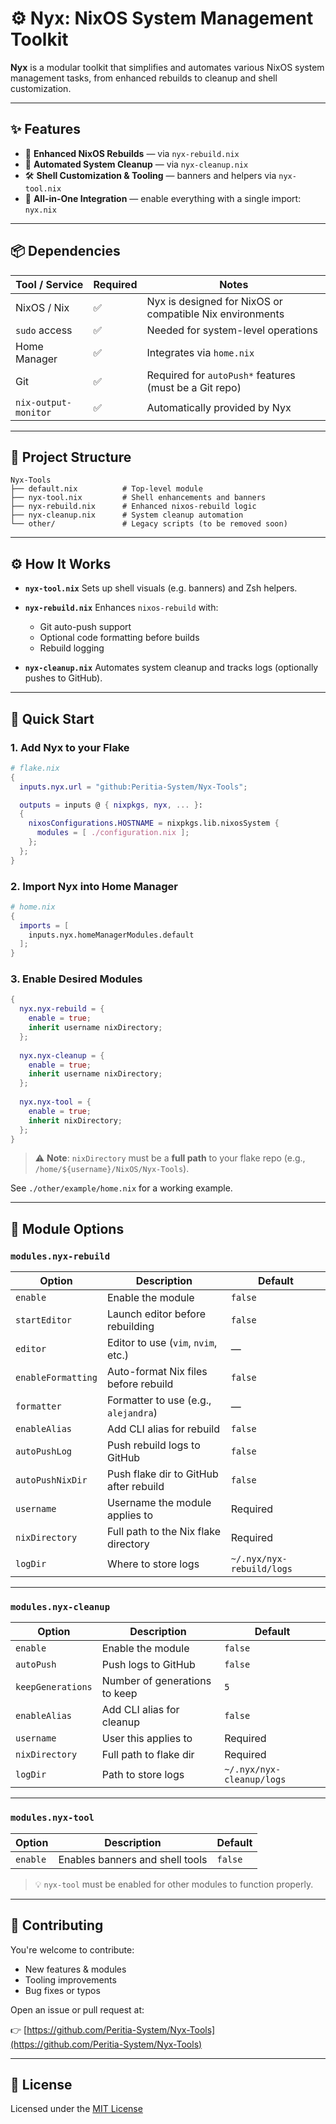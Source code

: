 # ⚙️ Nyx: NixOS System Management Toolkit

**Nyx** is a modular toolkit that simplifies and automates various NixOS system management tasks, from enhanced rebuilds to cleanup and shell customization.

---

## ✨ Features

* 🔁 **Enhanced NixOS Rebuilds** — via `nyx-rebuild.nix`
* 🧹 **Automated System Cleanup** — via `nyx-cleanup.nix`
* 🛠️ **Shell Customization & Tooling** — banners and helpers via `nyx-tool.nix`
* 🧩 **All-in-One Integration** — enable everything with a single import: `nyx.nix`

---

## 📦 Dependencies

| Tool / Service       | Required | Notes                                                    |
| -------------------- | -------- | -------------------------------------------------------- |
| NixOS / Nix          | ✅        | Nyx is designed for NixOS or compatible Nix environments |
| `sudo` access        | ✅        | Needed for system-level operations                       |
| Home Manager         | ✅        | Integrates via `home.nix`                                |
| Git                  | ✅        | Required for `autoPush*` features (must be a Git repo)   |
| `nix-output-monitor` | ✅        | Automatically provided by Nyx                            |

---

## 📁 Project Structure

```
Nyx-Tools
├── default.nix          # Top-level module
├── nyx-tool.nix         # Shell enhancements and banners
├── nyx-rebuild.nix      # Enhanced nixos-rebuild logic
├── nyx-cleanup.nix      # System cleanup automation
└── other/               # Legacy scripts (to be removed soon)
```

---

## ⚙️ How It Works

* **`nyx-tool.nix`**
  Sets up shell visuals (e.g. banners) and Zsh helpers.

* **`nyx-rebuild.nix`**
  Enhances `nixos-rebuild` with:

  * Git auto-push support
  * Optional code formatting before builds
  * Rebuild logging

* **`nyx-cleanup.nix`**
  Automates system cleanup and tracks logs (optionally pushes to GitHub).

---

## 🚀 Quick Start

### 1. Add Nyx to your Flake

```nix
# flake.nix
{
  inputs.nyx.url = "github:Peritia-System/Nyx-Tools";

  outputs = inputs @ { nixpkgs, nyx, ... }:
  {
    nixosConfigurations.HOSTNAME = nixpkgs.lib.nixosSystem {
      modules = [ ./configuration.nix ];
    };
  };
}
```

### 2. Import Nyx into Home Manager

```nix
# home.nix
{
  imports = [
    inputs.nyx.homeManagerModules.default
  ];
}
```

### 3. Enable Desired Modules

```nix
{
  nyx.nyx-rebuild = {
    enable = true;
    inherit username nixDirectory;
  };
  
  nyx.nyx-cleanup = {
    enable = true;
    inherit username nixDirectory;
  };
  
  nyx.nyx-tool = {
    enable = true;
    inherit nixDirectory;
  };
}
```

> ⚠️ **Note**: `nixDirectory` must be a **full path** to your flake repo (e.g., `/home/${username}/NixOS/Nyx-Tools`).

See `./other/example/home.nix` for a working example.

---

## 🔧 Module Options

### `modules.nyx-rebuild`

| Option             | Description                            | Default                   |
| ------------------ | -------------------------------------- | ------------------------- |
| `enable`           | Enable the module                      | `false`                   |
| `startEditor`      | Launch editor before rebuilding        | `false`                   |
| `editor`           | Editor to use (`vim`, `nvim`, etc.)    | —                         |
| `enableFormatting` | Auto-format Nix files before rebuild   | `false`                   |
| `formatter`        | Formatter to use (e.g., `alejandra`)   | —                         |
| `enableAlias`      | Add CLI alias for rebuild              | `false`                   |
| `autoPushLog`      | Push rebuild logs to GitHub            | `false`                   |
| `autoPushNixDir`   | Push flake dir to GitHub after rebuild | `false`                   |
| `username`         | Username the module applies to         | Required                  |
| `nixDirectory`     | Full path to the Nix flake directory   | Required                  |
| `logDir`           | Where to store logs                    | `~/.nyx/nyx-rebuild/logs` |

---

### `modules.nyx-cleanup`

| Option            | Description                   | Default                   |
| ----------------- | ----------------------------- | ------------------------- |
| `enable`          | Enable the module             | `false`                   |
| `autoPush`        | Push logs to GitHub           | `false`                   |
| `keepGenerations` | Number of generations to keep | `5`                       |
| `enableAlias`     | Add CLI alias for cleanup     | `false`                   |
| `username`        | User this applies to          | Required                  |
| `nixDirectory`    | Full path to flake dir        | Required                  |
| `logDir`          | Path to store logs            | `~/.nyx/nyx-cleanup/logs` |

---

### `modules.nyx-tool`

| Option   | Description                     | Default |
| -------- | ------------------------------- | ------- |
| `enable` | Enables banners and shell tools | `false` |

> 💡 `nyx-tool` must be enabled for other modules to function properly.

---

## 🤝 Contributing

You're welcome to contribute:

* New features & modules
* Tooling improvements
* Bug fixes or typos

Open an issue or pull request at:

👉 [https://github.com/Peritia-System/Nyx-Tools](https://github.com/Peritia-System/Nyx-Tools)

---

## 📄 License

Licensed under the [MIT License](./LICENSE)


